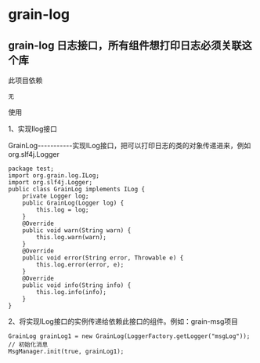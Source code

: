 # grain-log

## grain-log 日志接口，所有组件想打印日志必须关联这个库


此项目依赖

	无

使用

1、实现Ilog接口

GrainLog-----------实现ILog接口，把可以打印日志的类的对象传递进来，例如org.slf4j.Logger

	package test;
	import org.grain.log.ILog;
	import org.slf4j.Logger;
	public class GrainLog implements ILog {
		private Logger log;
		public GrainLog(Logger log) {
			this.log = log;
		}
		@Override
		public void warn(String warn) {
			this.log.warn(warn);
		}
		@Override
		public void error(String error, Throwable e) {
			this.log.error(error, e);
		}
		@Override
		public void info(String info) {
			this.log.info(info);
		}
	}

	
2、将实现ILog接口的实例传递给依赖此接口的组件。例如：grain-msg项目

	GrainLog grainLog1 = new GrainLog(LoggerFactory.getLogger("msgLog"));
	// 初始化消息
	MsgManager.init(true, grainLog1);
	